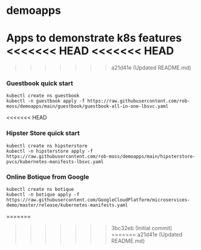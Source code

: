 # demoapps
Apps to demonstrate k8s features
<<<<<<< HEAD
<<<<<<< HEAD
=======
>>>>>>> a21d41e (Updated README.md)


### Guestbook quick start

```
kubectl create ns guestbook
kubectl -n guestbook apply -f https://raw.githubusercontent.com/rob-moss/demoapps/main/guestbook/guestbook-all-in-one-lbsvc.yaml
```
<<<<<<< HEAD


### Hipster Store quick start

```
kubectl create ns hipsterstore
kubectl -n hipsterstore apply -f https://raw.githubusercontent.com/rob-moss/demoapps/main/hipsterstore-pvcs/kubernetes-manifests-lbsvc.yaml
```

### Online Botique from Google
```
kubectl create ns botique
kubectl -n botique apply -f https://raw.githubusercontent.com/GoogleCloudPlatform/microservices-demo/master/release/kubernetes-manifests.yaml
```
=======
>>>>>>> 3bc32eb (Initial commit)
=======
>>>>>>> a21d41e (Updated README.md)
